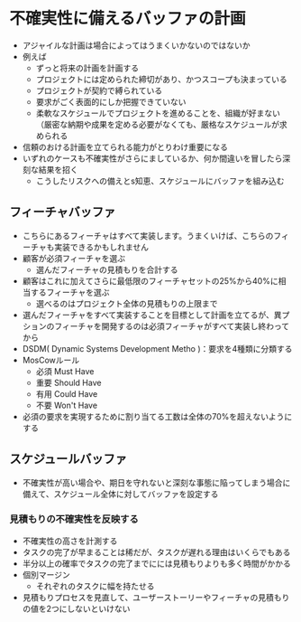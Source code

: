 # 不確実性に備えるバッファの計画

- アジャイルな計画は場合によってはうまくいかないのではないか
- 例えば
    - ずっと将来の計画を計画する
    - プロジェクトには定められた締切があり、かつスコープも決まっている
    - プロジェクトが契約で縛られている
    - 要求がごく表面的にしか把握できていない
    - 柔軟なスケジュールでプロジェクトを進めることを、組織が好まない（厳密な納期や成果を定める必要がなくても、厳格なスケジュールが求められる
- 信頼のおける計画を立てられる能力がとりわけ重要になる
- いずれのケースも不確実性がさらにましているか、何か間違いを冒したら深刻な結果を招く
    - こうしたリスクへの備えとs知恵、スケジュールにバッファを組み込む

## フィーチャバッファ

- こちらにあるフィーチャはすべて実装します。うまくいけば、こちらのフィーチャも実装できるかもしれません
- 顧客が必須フィーチャを選ぶ
    - 選んだフィーチャの見積もりを合計する
- 顧客はこれに加えてさらに最低限のフィーチャセットの25%から40%に相当するフィーチャを選ぶ
    - 選べるのはプロジェクト全体の見積もりの上限まで
- 選んだフィーチャをすべて実装することを目標として計画を立てるが、異プションのフィーチャを開発するのは必須フィーチャがすべて実装し終わってから
- DSDM( Dynamic Systems Development Metho )：要求を4種類に分類する
- MosCowルール
    - 必須 Must Have
    - 重要 Should Have
    - 有用 Could Have
    - 不要 Won't Have
- 必須の要求を実現するために割り当てる工数は全体の70%を超えないようにする

## スケジュールバッファ

- 不確実性が高い場合や、期日を守れないと深刻な事態に陥ってしまう場合に備えて、スケジュール全体に対してバッファを設定する

### 見積もりの不確実性を反映する

- 不確実性の高さを計測する
- タスクの完了が早まることは稀だが、タスクが遅れる理由はいくらでもある
- 半分以上の確率でタスクの完了までにには見積もりよりも多く時間がかかる
- 個別マージン
    - それぞれのタスクに幅を持たせる
- 見積もりプロセスを見直して、ユーザーストーリーやフィーチャの見積もりの値を2つにしないといけない
